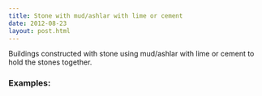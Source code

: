 ```yaml
---
title: Stone with mud/ashlar with lime or cement
date: 2012-08-23
layout: post.html
---
```

Buildings constructed with stone using mud/ashlar with lime or cement to hold the stones together.
### Examples:
